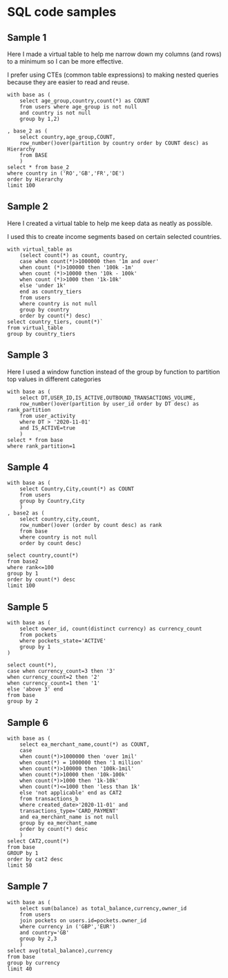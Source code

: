 # SQL code samples


## Sample 1

Here I made a virtual table to help me narrow down my columns (and rows) to a minimum so I can be more effective.

I prefer using CTEs (common table expressions) to making nested queries because they are easier to read and reuse.
```
with base as (
    select age_group,country,count(*) as COUNT 
    from users where age_group is not null
    and country is not null
    group by 1,2)

, base_2 as (
    select country,age_group,COUNT, 
    row_number()over(partition by country order by COUNT desc) as Hierarchy
    from BASE
    )
select * from base_2
where country in ('RO','GB','FR','DE')
order by Hierarchy
limit 100
```
## Sample 2

Here I created a virtual table to help me keep data as neatly as possible. 

I used this to create income segments based on certain selected countries.

```
with virtual_table as 
    (select count(*) as count, country,
    case when count(*)>1000000 then '1m and over'
    when count (*)>100000 then '100k -1m'
    when count (*)>10000 then '10k - 100k'
    when count (*)>1000 then '1k-10k'
    else 'under 1k'
    end as country_tiers
    from users 
    where country is not null
    group by country
    order by count(*) desc)
select country_tiers, count(*)`
from virtual_table 
group by country_tiers

```
## Sample 3

Here I used a window function instead of the group by function to partition top values in different categories

```
with base as (
    select DT,USER_ID,IS_ACTIVE,OUTBOUND_TRANSACTIONS_VOLUME,
    row_number()over(partition by user_id order by DT desc) as rank_partition
    from user_activity
    where DT > '2020-11-01'
    and IS_ACTIVE=true
    )
select * from base
where rank_partition=1

```
## Sample 4

```
with base as (
    select Country,City,count(*) as COUNT
    from users
    group by Country,City
    )
, base2 as (
    select country,city,count,
    row_number()over (order by count desc) as rank
    from base
    where country is not null
    order by count desc)
    
select country,count(*)
from base2
where rank<=100
group by 1
order by count(*) desc
limit 100 

```
## Sample 5

```
with base as (
    select owner_id, count(distinct currency) as currency_count
    from pockets
    where pockets_state='ACTIVE'
    group by 1
)

select count(*),
case when currency_count=3 then '3'
when currency_count=2 then '2'
when currency_count=1 then '1'
else 'above 3' end
from base
group by 2

```
## Sample 6

```
with base as (
    select ea_merchant_name,count(*) as COUNT,
    case
    when count(*)>1000000 then 'over 1mil'
    when count(*) = 1000000 then '1 million'
    when count(*)>100000 then '100k-1mil'
    when count(*)>10000 then '10k-100k'
    when count(*)>1000 then '1k-10k'
    when count(*)<=1000 then 'less than 1k'
    else 'not applicable' end as CAT2
    from transactions_b
    where created_date>'2020-11-01' and
    transactions_type='CARD_PAYMENT'
    and ea_merchant_name is not null
    group by ea_merchant_name
    order by count(*) desc
    )
select CAT2,count(*)
from base
GROUP by 1
order by cat2 desc
limit 50

```
## Sample 7

```
with base as (
    select sum(balance) as total_balance,currency,owner_id
    from users
    join pockets on users.id=pockets.owner_id
    where currency in ('GBP','EUR')
    and country='GB'
    group by 2,3
    )
select avg(total_balance),currency
from base
group by currency
limit 40

```

